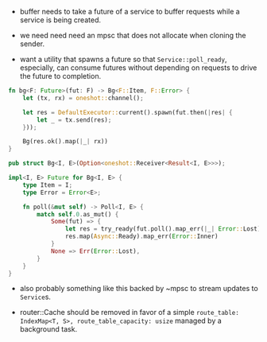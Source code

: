 
- buffer needs to take a future of a service to buffer requests while a
  service is being created.

- we need need need an mpsc that does not allocate when cloning the sender.

- want a utility that spawns a future so that `Service::poll_ready`,
  especially, can consume futures without depending on requests to drive the
  future to completion.
```rust
fn bg<F: Future>(fut: F) -> Bg<F::Item, F::Error> {
    let (tx, rx) = oneshot::channel();

    let res = DefaultExecutor::current().spawn(fut.then(|res| {
        let _ = tx.send(res);
    }));

    Bg(res.ok().map(|_| rx))
}

pub struct Bg<I, E>(Option<oneshot::Receiver<Result<I, E>>>);

impl<I, E> Future for Bg<I, E> {
    type Item = I;
    type Error = Error<E>;

    fn poll(&mut self) -> Poll<I, E> {
        match self.0.as_mut() {
            Some(fut) => {
                let res = try_ready(fut.poll().map_err(|_| Error::Lost);
                res.map(Async::Ready).map_err(Error::Inner)
            }
            None => Err(Error::Lost),
        }
    }
}
```

- also probably something like this backed by ~mpsc to stream updates to `Service`s.

- router::Cache should be removed in favor of a simple
  `route_table: IndexMap<T, S>, route_table_capacity: usize` managed by a background task.
